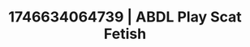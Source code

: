 ---
categories:
- Skin-to-skin fantasy
- Passionate kisses
- AI-generated
- Pillow talk
- Deep gaze
- ASMR
- Soft domination
- Cosplay
image: /assets/images/1746634064739.jpg
layout: post
seo:
  description: Featured content with exclusive ABDL Play, Scat Fetish. HD images available.
  keywords: ABDL Play, Scat Fetish
  og_image: /assets/images/1746634064739.jpg
  schema_type: VisualArtwork
tags:
- ABDL Play
- Scat Fetish
- '#1746634064739'
title: 1746634064739 | ABDL Play Scat Fetish
---